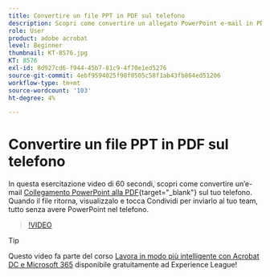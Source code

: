 ```yaml
---
title: Convertire un file PPT in PDF sul telefono
description: Scopri come convertire un allegato PowerPoint e-mail in PDF sul telefono
role: User
product: adobe acrobat
level: Beginner
thumbnail: KT-8576.jpg
KT: 8576
exl-id: 8d927cd6-f944-45b7-81c9-4f70e1ed5276
source-git-commit: 4ebf9594025f98f0505c58f1ab43fb864ed51206
workflow-type: tm+mt
source-wordcount: '103'
ht-degree: 4%

---
```


# Convertire un file PPT in PDF sul telefono

In questa esercitazione video di 60 secondi, scopri come convertire un’e-mail [Collegamento PowerPoint alla PDF](https://www.adobe.com/it/acrobat/online/ppt-to-pdf.html){target="_blank"} sul tuo telefono. Quando il file ritorna, visualizzalo e tocca Condividi per inviarlo al tuo team, tutto senza avere PowerPoint nel telefono.

>[!VIDEO](https://video.tv.adobe.com/v/336366?quality=12&learn=on&hidetitle=true)

>[!TIP]
>
>Questo video fa parte del corso [Lavora in modo più intelligente con Acrobat DC e Microsoft 365](https://experienceleague.adobe.com/?recommended=Acrobat-U-1-2021.microsoft365) disponibile gratuitamente ad Experience League!
